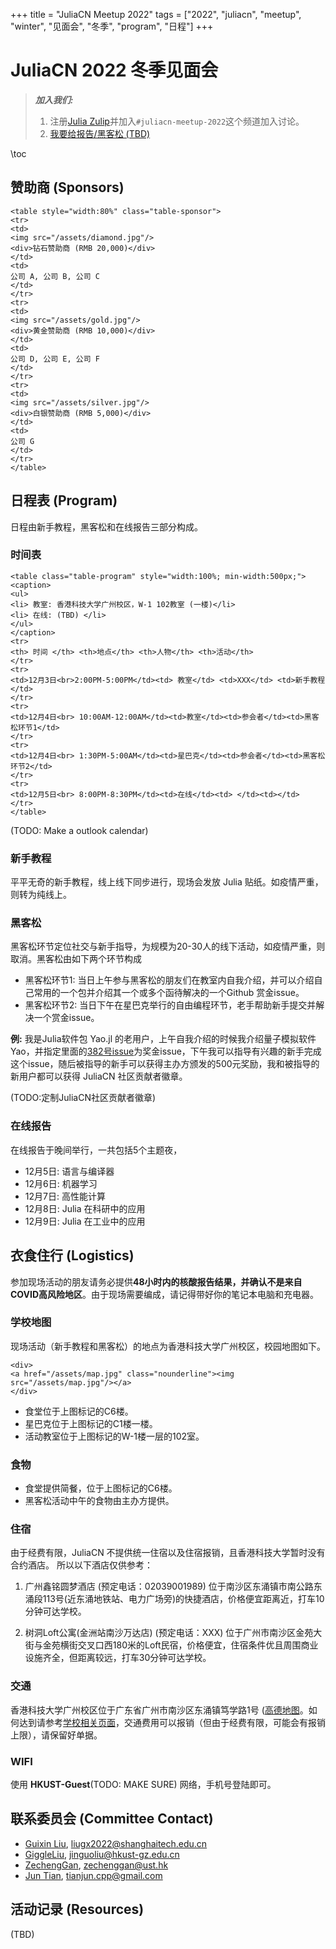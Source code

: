 +++
title = "JuliaCN Meetup 2022"
tags = ["2022", "juliacn", "meetup", "winter", "见面会", "冬季", "program", "日程"]
+++

# JuliaCN 2022 冬季见面会

> **_加入我们:_**
>  1. 注册[Julia Zulip](https://julialang.zulipchat.com/register/)并加入`#juliacn-meetup-2022`这个频道加入讨论。
>  2. [我要给报告/黑客松 (TBD)]()

\toc

## 赞助商 (Sponsors)
~~~
<table style="width:80%" class="table-sponsor">
<tr>
<td>
<img src="/assets/diamond.jpg"/>
<div>钻石赞助商 (RMB 20,000)</div>
</td>
<td>
公司 A, 公司 B, 公司 C
</td>
</tr>
<tr>
<td>
<img src="/assets/gold.jpg"/>
<div>黄金赞助商 (RMB 10,000)</div>
</td>
<td>
公司 D, 公司 E, 公司 F
</td>
</tr>
<tr>
<td>
<img src="/assets/silver.jpg"/>
<div>白银赞助商 (RMB 5,000)</div>
</td>
<td>
公司 G
</td>
</tr>
</table>
~~~
## 日程表 (Program)
日程由新手教程，黑客松和在线报告三部分构成。
### 时间表
~~~
<table class="table-program" style="width:100%; min-width:500px;">
<caption>
<ul>
<li> 教室: 香港科技大学广州校区，W-1 102教室 (一楼)</li>
<li> 在线: (TBD) </li>
</ul>
</caption>
<tr>
<th> 时间 </th> <th>地点</th> <th>人物</th> <th>活动</th>
</tr>
<tr>
<td>12月3日<br>2:00PM-5:00PM</td><td> 教室</td> <td>XXX</td> <td>新手教程</td>
</tr>
<tr>
<td>12月4日<br> 10:00AM-12:00AM</td><td>教室</td><td>参会者</td><td>黑客松环节1</td>
</tr>
<tr>
<td>12月4日<br> 1:30PM-5:00AM</td><td>星巴克</td><td>参会者</td><td>黑客松环节2</td>
</tr>
<tr>
<td>12月5日<br> 8:00PM-8:30PM</td><td>在线</td><td> </td><td></td>
</tr>
</table>
~~~
(TODO: Make a outlook calendar)

### 新手教程
平平无奇的新手教程，线上线下同步进行，现场会发放 Julia 贴纸。如疫情严重，则转为纯线上。
### 黑客松
黑客松环节定位社交与新手指导，为规模为20-30人的线下活动，如疫情严重，则取消。黑客松由如下两个环节构成

* 黑客松环节1: 当日上午参与黑客松的朋友们在教室内自我介绍，并可以介绍自己常用的一个包并介绍其一个或多个函待解决的一个Github 赏金issue。
* 黑客松环节2: 当日下午在星巴克举行的自由编程环节，老手帮助新手提交并解决一个赏金issue。

**例:** 我是Julia软件包 Yao.jl 的老用户，上午自我介绍的时候我介绍量子模拟软件Yao，并指定里面的[382号issue](https://github.com/QuantumBFS/Yao.jl/issues/382)为奖金issue，下午我可以指导有兴趣的新手完成这个issue，随后被指导的新手可以获得主办方颁发的500元奖励，我和被指导的新用户都可以获得 JuliaCN 社区贡献者徽章。

(TODO:定制JuliaCN社区贡献者徽章)
### 在线报告
在线报告于晚间举行，一共包括5个主题夜，
* 12月5日: 语言与编译器
* 12月6日: 机器学习
* 12月7日: 高性能计算
* 12月8日: Julia 在科研中的应用
* 12月9日: Julia 在工业中的应用

## 衣食住行 (Logistics)
参加现场活动的朋友请务必提供**48小时内的核酸报告结果，并确认不是来自COVID高风险地区**。由于现场需要编成，请记得带好你的笔记本电脑和充电器。
### 学校地图
现场活动（新手教程和黑客松）的地点为香港科技大学广州校区，校园地图如下。
~~~
<div>
<a href="/assets/map.jpg" class="nounderline"><img src="/assets/map.jpg"/></a>
</div>
~~~

* 食堂位于上图标记的C6楼。
* 星巴克位于上图标记的C1楼一楼。
* 活动教室位于上图标记的W-1楼一层的102室。

### 食物
* 食堂提供简餐，位于上图标记的C6楼。
* 黑客松活动中午的食物由主办方提供。
### 住宿
由于经费有限，JuliaCN 不提供统一住宿以及住宿报销，且香港科技大学暂时没有合约酒店。
所以以下酒店仅供参考：
1. 广州鑫铭圆梦酒店 (预定电话：02039001989)
位于南沙区东涌镇市南公路东涌段113号(近东涌地铁站、电力广场旁)的快捷酒店，价格便宜距离近，打车10分钟可达学校。

2. 树洞Loft公寓(金洲站南沙万达店) (预定电话：XXX)
位于广州市南沙区金苑大街与金苑横街交叉口西180米的Loft民宿，价格便宜，住宿条件优且周围商业设施齐全，但距离较远，打车30分钟可达学校。

### 交通
香港科技大学广州校区位于广东省广州市南沙区东涌镇笃学路1号 ([高德地图](https://surl.amap.com/1nDZRfs72b5)。如何达到请参考[学校相关页面](https://hkust-gz.edu.cn/zh-hans/about/location)，交通费用可以报销（但由于经费有限，可能会有报销上限），请保留好单据。

### WIFI
使用 **HKUST-Guest**(TODO: MAKE SURE) 网络，手机号登陆即可。

## 联系委员会 (Committee Contact)
* [Guixin Liu](https://github.com/guixinliu), [liugx2022@shanghaitech.edu.cn](mailto:liugx2022@shanghaitech.edu.cn)
* [GiggleLiu](https://github.com/GiggleLiu), [jinguoliu@hkust-gz.edu.cn](mailto:jinguoliu@hkust-gz.edu.cn)
* [ZechengGan](https://github.com/zcgan), [zechenggan@ust.hk](mailto:zechenggan@ust.hk)
* [Jun Tian](https://github.com/findmyway), [tianjun.cpp@gmail.com](mailto:tianjun.cpp@gmail.com)

## 活动记录 (Resources)
(TBD)